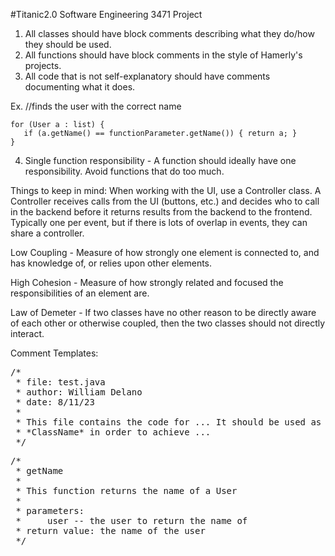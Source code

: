 #Titanic2.0
Software Engineering 3471 Project

1. All classes should have block comments describing what they do/how they should be used.
2. All functions should have block comments in the style of Hamerly's projects.
3. All code that is not self-explanatory should have comments documenting what it does.

Ex. //finds the user with the correct name

    for (User a : list) { 
	   if (a.getName() == functionParameter.getName()) { return a; } 
    }
    
4. Single function responsibility - A function should ideally have one responsibility. Avoid functions that do too much.

Things to keep in mind:
   When working with the UI, use a Controller class. A Controller receives calls 
   from the UI (buttons, etc.) and decides who to call in the backend before it 
   returns results from the backend to the frontend. Typically one per event, 
   but if there is lots of overlap in events, they can share a controller.

   Low Coupling - Measure of how strongly one element is connected to, and has
   knowledge of, or relies upon other elements.

   High Cohesion - Measure of how strongly related and focused the responsibilities of
   an element are.

   Law of Demeter - If two classes have no other reason to be directly aware of each
   other or otherwise coupled, then the two classes should not directly interact.

Comment Templates:

<pre>
/*
 * file: test.java
 * author: William Delano
 * date: 8/11/23
 *
 * This file contains the code for ... It should be used as an attribute for
 * *ClassName* in order to achieve ... 
 */
</pre>

<pre>
/*
 * getName
 *
 * This function returns the name of a User
 *
 * parameters:
 *     user -- the user to return the name of
 * return value: the name of the user
 */
</pre>
